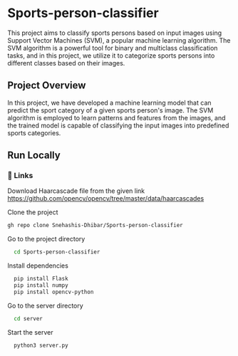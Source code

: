 # Sports-person-classifier

This project aims to classify sports persons based on input images using Support Vector Machines (SVM), a popular machine learning algorithm. The SVM algorithm is a powerful tool for binary and multiclass classification tasks, and in this project, we utilize it to categorize sports persons into different classes based on their images.




## Project Overview
In this project, we have developed a machine learning model that can predict the sport category of a given sports person's image. The SVM algorithm is employed to learn patterns and features from the images, and the trained model is capable of classifying the input images into predefined sports categories.

## Run Locally

### 🔗 Links
Download Haarcascade file from the given link
https://github.com/opencv/opencv/tree/master/data/haarcascades


Clone the project

```bash
gh repo clone Snehashis-Dhibar/Sports-person-classifier
```

Go to the project directory

```bash
  cd Sports-person-classifier
```

Install dependencies

```bash
  pip install Flask
  pip install numpy
  pip install opencv-python
```

Go to the server directory

```bash
  cd server
```

Start the server

```bash
  python3 server.py
```
